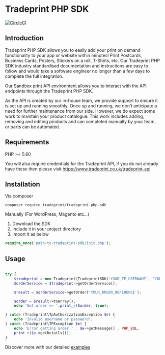 # Tradeprint PHP SDK

[![CircleCI](https://circleci.com/bb/tradeprintweb/tradeprint-php-sdk.svg?style=svg&circle-token=0eb6544fc4f5f3faa81a823951a454fdeda6f87e)](https://circleci.com/bb/tradeprintweb/tradeprint-php-sdk)

## Introduction

Tradeprint PHP SDK allows you to easily add your print on demand functionality to your app or website within minutes! Print Postcards, Business Cards, Posters, Stickers on a roll, T-Shirts, etc. Our Tradeprint PHP SDK industry standardised documentation and instructions are easy to follow and would take a software engineer no longer than a few days to complete the full integration.

Our Sandbox print API environment allows you to interact with the API endpoints through the Tradeprint PHP SDK.

As the API is created by our in-house team, we provide support to ensure it is set up and running smoothly. Once up and running, we don’t anticipate a need for further maintenance from our side. However, we do expect some work to maintain your product catalogue. This work includes adding, removing and editing products and can completed manually by your team, or parts can be automated.
## Requirements

PHP >= 5.60

You will also require credentials for the Tradeprint API, if you do not already have these then please visit https://www.tradeprint.co.uk/tradeprint-api
## Installation
Via composer
```
composer require tradeprint/tradeprint-php-sdk
```

Manually (For WordPress, Magento etc...) 
1. Download the SDK 
2. Include it in your project directory
3. Import it as below
```php
require_once('path-to-tradeprint-sdk/init.php');
```

## Usage

```php

try {
    $tradeprint = new Tradeprint\TradeprintSDK('YOUR_TP_USERNAME', 'YOUR_TP_PASSWORD', 'sandbox');
    $orderService = $tradeprint->getOrderService();

    $result = $orderService->getOrder('YOUR_ORDER_REFERENCE');

    $order = $result->toArray();
    echo 'Got order => '.print_r($order, true);

} catch (Tradeprint\TpAuthorizationException $e) {
    echo 'Invalid username or password';
} catch (Tradeprint\TPException $e) {
    echo 'Error getting order ' . $e->getMessage() . PHP_EOL;
    print_r($e->getDetails());
}   
```
Discover more with our detailed [examples](examples)
